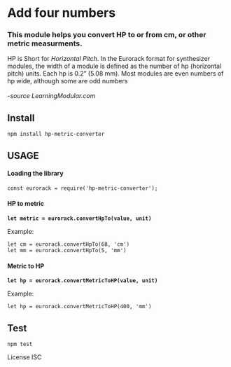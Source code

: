 # Add four numbers

### This module helps you convert HP to or from cm, or other metric measurments. 

HP is Short for *Horizontal Pitch*. In the Eurorack format for synthesizer modules, the width of a module is defined as the number of hp (horizontal pitch) units. Each hp is 0.2” (5.08 mm). Most modules are even numbers of hp wide, although some are odd numbers
<br><br>
-*source LearningModular.com* 

## Install

```
npm install hp-metric-converter
```

## USAGE
#### Loading the library
```
const eurorack = require('hp-metric-converter');
```

#### HP to metric
**`let metric = eurorack.convertHpTo(value, unit)`**<br>

Example:
```
let cm = eurorack.convertHpTo(68, 'cm')
let mm = eurorack.convertHpTo(5, 'mm')
```

#### Metric to HP
**`let hp = eurorack.convertMetricToHP(value, unit)`**<br>

Example:
```
let hp = eurorack.convertMetricToHP(400, 'mm')
```

## Test

```
npm test
```
License ISC